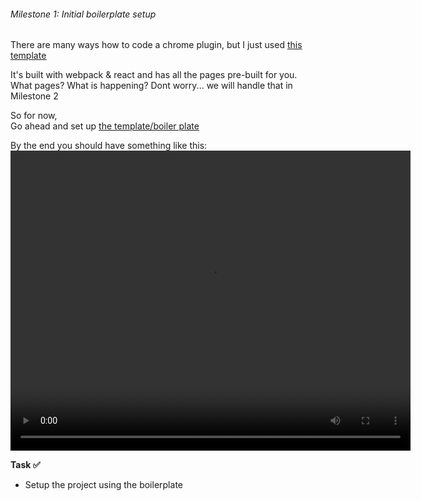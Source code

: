 ###### Milestone 1: Initial boilerplate setup

There are many ways how to code a chrome plugin, but I just used <u>[this template](https://github.com/lxieyang/chrome-extension-boilerplate-react)</u>

It's built with webpack & react and has all the pages pre-built for you.   
What pages? What is happening? Dont worry... we will handle that in Milestone 2


So for now,  
Go ahead and set up <a href="https://github.com/lxieyang/chrome-extension-boilerplate-react" target="_blank" style="text-decoration: underline;">the template/boiler plate</a>

By the end you should have something like this:
<video width="640" height="480" controls preload>
  <source src="/chrome-extension/m1-1.mp4" type="video/mp4">
  Your browser does not support the video tag.
</video>



**Task ✅**
- Setup the project using the boilerplate


